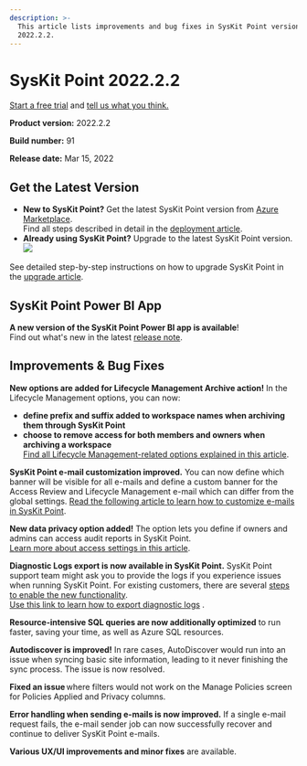 ```yaml
---
description: >-
  This article lists improvements and bug fixes in SysKit Point version
  2022.2.2.
---
```


# SysKit Point 2022.2.2

[Start a free trial](https://www.syskit.com/products/point/free-trial/) and [tell us what you think.](https://www.syskit.com/company/contact-us/)

**Product version:** 2022.2.2

**Build number:** 91

**Release date:** Mar 15, 2022

## Get the Latest Version

* **New to SysKit Point?** Get the latest SysKit Point version from [Azure Marketplace](https://azuremarketplace.microsoft.com/en-us/marketplace/apps/syskitltd.syskit\_point).\
  Find all steps described in detail in the [deployment article](../../set-up-point-data-center/deployment/deploy-syskit-point.md).
* **Already using SysKit Point?** Upgrade to the latest SysKit Point version.\
  [![](https://aka.ms/deploytoazurebutton)](https://portal.azure.com/#create/Microsoft.Template/uri/https%3A%2F%2Fsyskitassetsstorage.blob.core.windows.net%2Fpoint%2FARMTemplates%2FPointUpdateDeploy%2FPointUpdateTemplate.json)

See detailed step-by-step instructions on how to upgrade SysKit Point in the [upgrade article](../../set-up-point-data-center/deployment/upgrade-syskit-point.md).

## SysKit Point Power BI App

**A new version of the SysKit Point Power BI app is available**!\
Find out what's new in the latest [release note](../../power-bi-app/releases/power-bi-app-21-release-note.md).

## Improvements & Bug Fixes

**New options are added for Lifecycle Management Archive action!** In the Lifecycle Management options, you can now:

* **define prefix and suffix added to workspace names when archiving them through SysKit Point**
* **choose to remove access for both members and owners when archiving a workspace**\
  [Find all Lifecycle Management-related options explained in this article](../../governance-and-automation/lifecycle-management/enable-lifecycle-management.md).

**SysKit Point e-mail customization improved.** You can now define which banner will be visible for all e-mails and define a custom banner for the Access Review and Lifecycle Management e-mail which can differ from the global settings. [Read the following article to learn how to customize e-mails in SysKit Point](../../configuration/customize-emails.md).

**New data privacy option added!** The option lets you define if owners and admins can access audit reports in SysKit Point.\
[Learn more about access settings in this article](../../configuration/enable-role-based-access.md).

**Diagnostic Logs export is now available in SysKit Point.** SysKit Point support team might ask you to provide the logs if you experience issues when running SysKit Point. For existing customers, there are several [steps to enable the new functionality](../../troubleshooting/setup-diagnostic-logs-export.md).\
[Use this link to learn how to export diagnostic logs](../../troubleshooting/export-diagnostic-logs.md) .

**Resource-intensive SQL queries are now additionally optimized** to run faster, saving your time, as well as Azure SQL resources.

**Autodiscover is improved!** In rare cases, AutoDiscover would run into an issue when syncing basic site information, leading to it never finishing the sync process. The issue is now resolved.

**Fixed an issue** where filters would not work on the Manage Policies screen for Policies Applied and Privacy columns. 

**Error handling when sending e-mails is now improved.** If a single e-mail request fails, the e-mail sender job can now successfully recover and continue to deliver SysKit Point e-mails.

**Various UX/UI improvements and minor fixes** are available. 
